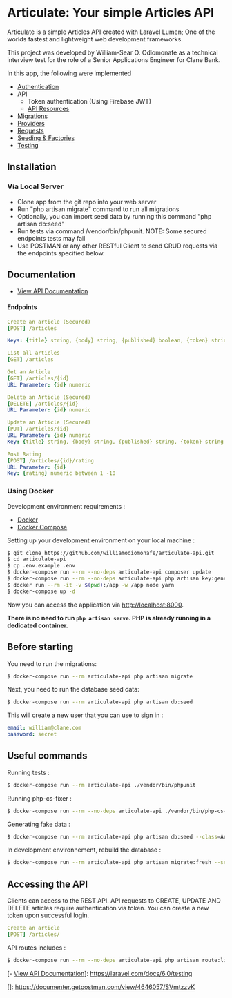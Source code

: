 # Articulate: Your simple Articles API

Articulate is a simple Articles API created with Laravel Lumen; One of the worlds fastest and lightweight web development frameworks.

This project was developed by William-Sear O. Odiomonafe as a technical interview test for the role of a Senior Applications Engineer for Clane Bank.

In this app, the following were implemented

- [Authentication](https://laravel.com/docs/6.0/authentication)
- API
  - Token authentication (Using Firebase JWT)
  - [API Resources](https://laravel.com/docs/6.0/eloquent-resources)
- [Migrations](https://laravel.com/docs/6.0/migrations)
- [Providers](https://laravel.com/docs/6.0/providers)
- [Requests](https://laravel.com/docs/6.0/validation#form-request-validation)
- [Seeding & Factories](https://laravel.com/docs/6.0/seeding)
- [Testing](https://laravel.com/docs/6.0/testing)

## Installation
### Via Local Server
- Clone app from the git repo into your web server
- Run "php artisan migrate" command to run all migrations
- Optionally, you can import seed data by running this command "php artisan db:seed"
- Run tests via command /vendor/bin/phpunit. 
NOTE: Some secured endpoints tests may fail
- Use POSTMAN or any other RESTful Client to send CRUD requests via the endpoints specified below.


## Documentation
- [View API Documentation][https://documenter.getpostman.com/view/4646057/SVmtzzvK]


#### Endpoints
```yml
Create an article (Secured)
[POST] /articles

Keys: {title} string, {body} string, {published} boolean, {token} string

List all articles
[GET] /articles

Get an Article
[GET] /articles/{id}
URL Parameter: {id} numeric

Delete an Article (Secured)
[DELETE] /articles/{id}
URL Parameter: {id} numeric

Update an Article (Secured)
[PUT] /articles/{id}
URL Parameter: {id} numeric
Key: {title} string, {body} string, {published} string, {token} string

Post Rating
[POST] /articles/{id}/rating
URL Parameter: {id}
Key: {rating} numeric between 1 -10
```




### Using Docker
Development environment requirements :
- [Docker](https://www.docker.com)
- [Docker Compose](https://docs.docker.com/compose/install/)

Setting up your development environment on your local machine :
```bash
$ git clone https://github.com/williamodiomonafe/articulate-api.git
$ cd articulate-api
$ cp .env.example .env
$ docker-compose run --rm --no-deps articulate-api composer update
$ docker-compose run --rm --no-deps articulate-api php artisan key:generate
$ docker run --rm -it -v $(pwd):/app -w /app node yarn
$ docker-compose up -d
```

Now you can access the application via [http://localhost:8000](http://localhost:8000).

**There is no need to run ```php artisan serve```. PHP is already running in a dedicated container.**

## Before starting
You need to run the migrations:
```bash
$ docker-compose run --rm articulate-api php artisan migrate
```

Next, you need to run the database seed data:
```bash
$ docker-compose run --rm articulate-api php artisan db:seed
```


This will create a new user that you can use to sign in :
```yml
email: william@clane.com
password: secret
```

## Useful commands
Running tests :
```bash
$ docker-compose run --rm articulate-api ./vendor/bin/phpunit
```

Running php-cs-fixer :
```bash
$ docker-compose run --rm --no-deps articulate-api ./vendor/bin/php-cs-fixer fix --config=.php_cs --verbose --dry-run --diff
```

Generating fake data :
```bash
$ docker-compose run --rm articulate-api php artisan db:seed --class=ArticlesTableSeeder
```

In development environnement, rebuild the database :
```bash
$ docker-compose run --rm articulate-api php artisan migrate:fresh --seed
```

## Accessing the API

Clients can access to the REST API. API requests to CREATE, UPDATE AND DELETE articles require authentication via token. You can create a new token upon successful login.

```yml
Create an article
[POST] /articles/
```


API routes includes :

```bash
$ docker-compose run --rm --no-deps articulate-api php artisan route:list --path=api
```

[- [View API Documentation](https://laravel.com/docs/6.0/testing)]: https://laravel.com/docs/6.0/testing

[https://documenter.getpostman.com/view/4646057/SVmtzzvK]: https://laravel.com/docs/6.0/testing

[]: https://documenter.getpostman.com/view/4646057/SVmtzzvK

[https://documenter.getpostman.com/view/4646057/SVmtzzvK]: https://documenter.getpostman.com/view/4646057/SVmtzzvK